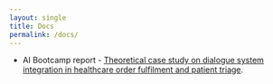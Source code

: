 ```yaml
---
layout: single
title: Docs
permalink: /docs/
---
```


* AI Bootcamp report - [Theoretical case study on dialogue system integration in healthcare order fulfilment and patient triage](/docs/ai-bootcamp-report-case-study.pdf).